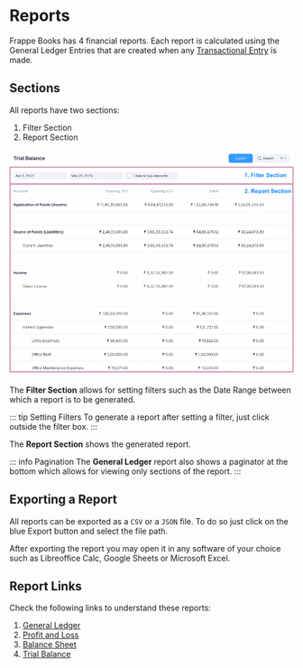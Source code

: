 # Reports

Frappe Books has 4 financial reports. Each report is calculated using the
General Ledger Entries that are created when any
[Transactional Entry](/transactions/transactional-entries) is made.

## Sections

All reports have two sections:

1. Filter Section
2. Report Section

![Report Sections](./images/report-sections.png)

The **Filter Section** allows for setting filters such as the Date Range between
which a report is to be generated.

::: tip Setting Filters
To generate a report after setting a filter, just click outside the filter box.
:::

The **Report Section** shows the generated report.

::: info Pagination
The **General Ledger** report also shows a paginator at the bottom which allows
for viewing only sections of the report.
:::

## Exporting a Report

All reports can be exported as a `CSV` or a `JSON` file. To do so just click on
the blue Export button and select the file path.

After exporting the report you may open it in any software of your choice such
as Libreoffice Calc, Google Sheets or Microsoft Excel.

## Report Links

Check the following links to understand these reports:

1. [General Ledger](/analytics/general-ledger)
2. [Profit and Loss](/analytics/profit-and-loss)
3. [Balance Sheet](/analytics/balance-sheet)
4. [Trial Balance](/analytics/trial-balance)
